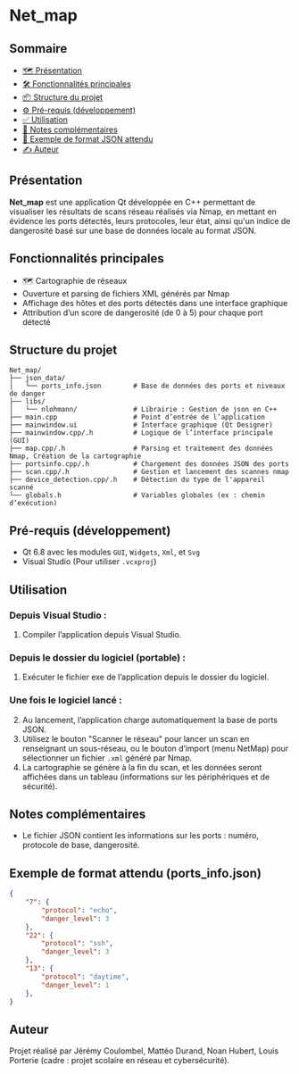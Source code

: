 # Net_map

## Sommaire
- [🗺️ Présentation](#présentation)
- [🛠️ Fonctionnalités principales](#fonctionnalités-principales)
- [📦 Structure du projet](#structure-du-projet)
- [⚙️ Pré-requis (développement)](#pré-requis-développement)
- [✅ Utilisation](#utilisation)
- [🧠 Notes complémentaires](#notes-complémentaires)
- [📄 Exemple de format JSON attendu](#exemple-de-format-json-attendu)
- [✍️ Auteur](#auteur)


## Présentation
**Net_map** est une application Qt développée en C++ permettant de visualiser les résultats de scans réseau réalisés via Nmap, en mettant en évidence les ports détectés, leurs protocoles, leur état, ainsi qu'un indice de dangerosité basé sur une base de données locale au format JSON.

## Fonctionnalités principales

- 🗺️ Cartographie de réseaux
- Ouverture et parsing de fichiers XML générés par Nmap
- Affichage des hôtes et des ports détectés dans une interface graphique
- Attribution d’un score de dangerosité (de 0 à 5) pour chaque port détecté


## Structure du projet

```
Net_map/
├── json_data/
│   └── ports_info.json        # Base de données des ports et niveaux de danger
├── libs/
│   └── nlohmann/              # Librairie : Gestion de json en C++
├── main.cpp                   # Point d’entrée de l’application
├── mainwindow.ui              # Interface graphique (Qt Designer)
├── mainwindow.cpp/.h          # Logique de l’interface principale (GUI)
├── map.cpp/.h                 # Parsing et traitement des données Nmap, Création de la cartographie
├── portsinfo.cpp/.h           # Chargement des données JSON des ports
├── scan.cpp/.h                # Gestion et lancement des scannes nmap
├── device_detection.cpp/.h    # Détection du type de l'appareil scanné
└── globals.h                  # Variables globales (ex : chemin d’exécution)
```

## Pré-requis (développement)

- Qt 6.8 avec les modules `GUI`, `Widgets`, `Xml`, et `Svg`
- Visual Studio (Pour utiliser `.vcxproj`)

## Utilisation

### Depuis Visual Studio :
1. Compiler l’application depuis Visual Studio.
### Depuis le dossier du logiciel (portable) :
1. Exécuter le fichier exe de l’application depuis le dossier du logiciel.

### Une fois le logiciel lancé :
2. Au lancement, l’application charge automatiquement la base de ports JSON.
3. Utilisez le bouton "Scanner le réseau" pour lancer un scan en renseignant un sous-réseau, ou le bouton d’import (menu NetMap) pour sélectionner un fichier `.xml` généré par Nmap.
4. La cartographie se génère à la fin du scan, et les données seront affichées dans un tableau (informations sur les périphériques et de sécurité).

## Notes complémentaires

- Le fichier JSON contient les informations sur les ports : numéro, protocole de base, dangerosité.

## Exemple de format attendu (ports_info.json)

```json
{
    "7": {
        "protocol": "echo",
        "danger_level": 3
    },
    "22": {
        "protocol": "ssh",
        "danger_level": 3
    },
    "13": {
        "protocol": "daytime",
        "danger_level": 1
    },
}
```

## Auteur

Projet réalisé par Jérémy Coulombel, Mattéo Durand, Noan Hubert, Louis Porterie (cadre : projet scolaire en réseau et cybersécurité).
